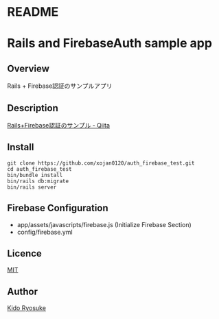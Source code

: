 # README

Rails and FirebaseAuth sample app
===

## Overview
Rails + Firebase認証のサンプルアプリ

## Description
[Rails\+Firebase認証のサンプル \- Qiita](https://qiita.com/xojan0120/items/6f8742b786b50f8dc0ac)

## Install

```
git clone https://github.com/xojan0120/auth_firebase_test.git
cd auth_firebase_test
bin/bundle install
bin/rails db:migrate
bin/rails server
```

## Firebase Configuration
* app/assets/javascripts/firebase.js (Initialize Firebase Section)
* config/firebase.yml

## Licence
[MIT](https://opensource.org/licenses/MIT)

## Author
[Kido Ryosuke](https://github.com/xojan0120)
